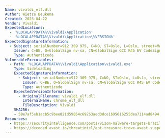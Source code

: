 ```yaml
---
Name: vivaldi_elf.dll
Author: Wietze Beukema
Created: 2023-04-22
Vendor: Vivaldi
ExpectedLocations:
  - '%LOCALAPPDATA%\Vivaldi\Application'
  - '%LOCALAPPDATA%\Vivaldi\Application\%VERSION%'
ExpectedSignatureInformation:
  - Subject: serialNumber=912 309 975, C=NO, ST=Oslo, L=Oslo, street=Mølleparken 6, O=Vivaldi Technologies AS, CN=Vivaldi Technologies AS
    Issuer: C=BE, O=GlobalSign nv-sa, CN=GlobalSign GCC R45 EV CodeSigning CA 2020
    Type: Authenticode
VulnerableExecutables:
  - Path: '%LOCALAPPDATA%\Vivaldi\Application\vivaldi.exe'
    Type: Sideloading
    ExpectedSignatureInformation:
      - Subject: serialNumber=912 309 975, C=NO, ST=Oslo, L=Oslo, street=Mølleparken 6, O=Vivaldi Technologies AS, CN=Vivaldi Technologies AS
        Issuer: C=BE, O=GlobalSign nv-sa, CN=GlobalSign GCC R45 EV CodeSigning CA 2020
        Type: Authenticode
    ExpectedVersionInformation:
      - OriginalFilename: vivaldi_elf.dll
        InternalName: chrome_elf_dll
        FileDescription: Vivaldi
    SHA256:
    - 58e7af5eb1acb5c9bee821d59054c69263aed3dce1b95616255dea7114ad8494
Resources:
  - https://securityintelligence.com/posts/vizom-malware-targets-brazilian-bank-customers-remote-overlay/
  - https://decoded.avast.io/threatintel/apt-treasure-trove-avast-suspects-chinese-apt-group-mustang-panda-is-collecting-data-from-burmese-government-agencies-and-opposition-groups/
---
```


